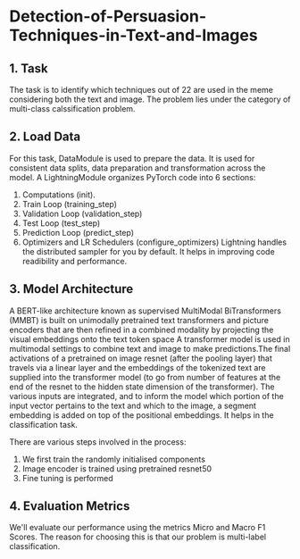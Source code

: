 # Detection-of-Persuasion-Techniques-in-Text-and-Images

## 1. Task ##

The task is to identify which techniques out of 22 are used in the meme considering both the text and image. The problem lies under the category of multi-class calssification problem.

## 2. Load Data ##

For this task, DataModule is used to prepare the data. It is used for consistent data splits, data preparation and transformation across the model.
A LightningModule organizes  PyTorch code into 6 sections:

  1. Computations (init).
  2. Train Loop (training_step)
  3. Validation Loop (validation_step)
  4. Test Loop (test_step)
  5. Prediction Loop (predict_step)
  6. Optimizers and LR Schedulers (configure_optimizers)
Lightning handles the distributed sampler for you by default. It helps in improving code readibility and performance.



## 3. Model Architecture  ##

A BERT-like architecture known as supervised MultiModal BiTransformers (MMBT) is built on unimodally pretrained text transformers and picture encoders that are then refined in a combined modality by projecting the visual embeddings onto the text token space A transformer model is used in multimodal settings to combine text and image to make predictions.The final activations of a pretrained on image resnet (after the pooling layer) that travels via a linear layer and the embeddings of the tokenized text are supplied into the transformer model (to go from number of features at the end of the resnet to the hidden state dimension of the transformer). The various inputs are integrated, and to inform the model which portion of the input vector pertains to the text and which to the image, a segment embedding is added on top of the positional embeddings. It helps in the classification task.

There are various steps involved in the process:

1. We first train the randomly initialised components
2. Image encoder is trained using pretrained resnet50
3. Fine tuning is performed

## 4. Evaluation Metrics ##

We'll evaluate our performance using the metrics Micro and Macro F1 Scores. The reason for choosing this is that our problem is multi-label classification.

